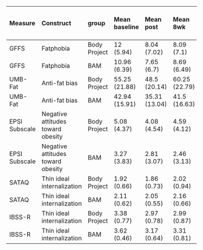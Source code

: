 |Measure       |Construct                         |group        |Mean baseline |Mean post     |Mean 8wk      | Baseline to Post (Cohen's d)| Baseline to 8wk (Cohen's d)|
|:-------------|:---------------------------------|:------------|:-------------|:-------------|:-------------|----------------------------:|---------------------------:|
|GFFS          |Fatphobia                         |Body Project |12 (5.94)     |8.04 (7.02)   |8.09 (7.1)    |                        -0.61|                       -0.60|
|GFFS          |Fatphobia                         |BAM          |10.96 (6.39)  |7.65 (6.7)    |8.69 (6.49)   |                        -0.51|                       -0.35|
|UMB-Fat       |Anti-fat bias                     |Body Project |55.25 (21.88) |48.5 (20.14)  |60.25 (22.79) |                        -0.32|                        0.22|
|UMB-Fat       |Anti-fat bias                     |BAM          |42.94 (15.91) |35.31 (13.04) |41.5 (16.63)  |                        -0.52|                       -0.09|
|EPSI Subscale |Negative attitudes toward obesity |Body Project |5.08 (4.37)   |4.08 (4.54)   |4.59 (4.12)   |                        -0.22|                       -0.12|
|EPSI Subscale |Negative attitudes toward obesity |BAM          |3.27 (3.83)   |2.81 (3.07)   |2.46 (3.13)   |                        -0.13|                       -0.23|
|SATAQ         |Thin ideal internalization        |Body Project |1.92 (0.66)   |1.86 (0.73)   |2.02 (0.94)   |                        -0.09|                        0.11|
|SATAQ         |Thin ideal internalization        |BAM          |2.11 (0.62)   |2.05 (0.55)   |2.16 (0.66)   |                        -0.11|                        0.07|
|IBSS-R        |Thin ideal internalization        |Body Project |3.38 (0.77)   |2.97 (0.78)   |2.99 (0.87)   |                        -0.52|                       -0.47|
|IBSS-R        |Thin ideal internalization        |BAM          |3.62 (0.46)   |3.17 (0.64)   |3.31 (0.81)   |                        -0.82|                       -0.47|
